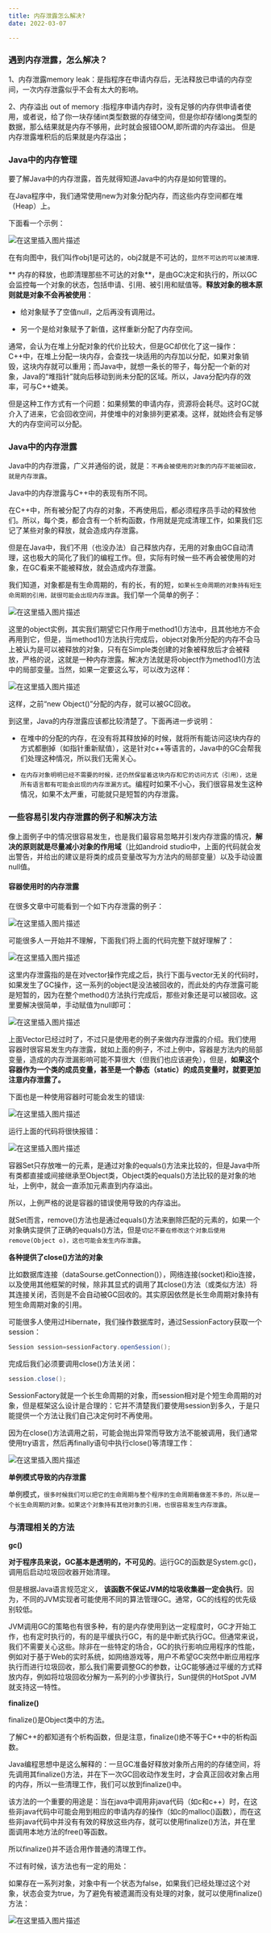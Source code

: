 ```yaml
---
title: 内存泄露怎么解决?
date: 2022-03-07

---
```


### 遇到内存泄露，怎么解决？

1、内存泄露memory leak：是指程序在申请内存后，无法释放已申请的内存空间，一次内存泄露似乎不会有太大的影响。

2、内存溢出 out of memory :指程序申请内存时，没有足够的内存供申请者使用，或者说，给了你一块存储int类型数据的存储空间，但是你却存储long类型的数据，那么结果就是内存不够用，此时就会报错OOM,即所谓的内存溢出。 但是内存泄露堆积后的后果就是内存溢出；

### Java中的内存管理

要了解Java中的内存泄露，首先就得知道Java中的内存是如何管理的。

在Java程序中，我们通常使用new为对象分配内存，而这些内存空间都在堆（Heap）上。

下面看一个示例：

![在这里插入图片描述](https://img-blog.csdnimg.cn/fb126d9c618e4bbd9c20bbf71ea4c34a.png?x-oss-process=image/watermark,type_d3F5LXplbmhlaQ,shadow_50,text_Q1NETiBAbGVlZGNvZGVKb2huMDE=,size_17,color_FFFFFF,t_70,g_se,x_16)

在有向图中，我们叫作obj1是可达的，obj2就是不可达的，`显然不可达的可以被清理`.

** 内存的释放，也即清理那些不可达的对象**，是由GC决定和执行的，所以GC会监控每一个对象的状态，包括申请、引用、被引用和赋值等。**释放对象的根本原则就是对象不会再被使用**：

* 给对象赋予了空值null，之后再没有调用过。

* 另一个是给对象赋予了新值，这样重新分配了内存空间。

通常，会认为在堆上分配对象的代价比较大，但是GC却优化了这一操作：C++中，在堆上分配一块内存，会查找一块适用的内存加以分配，如果对象销毁，这块内存就可以重用；而Java中，就想一条长的带子，每分配一个新的对象，Java的“堆指针”就向后移动到尚未分配的区域。所以，Java分配内存的效率，可与C++媲美。

但是这种工作方式有一个问题：如果频繁的申请内存，资源将会耗尽。这时GC就介入了进来，它会回收空间，并使堆中的对象排列更紧凑。这样，就始终会有足够大的内存空间可以分配。

### Java中的内存泄露

Java中的内存泄露，广义并通俗的说，就是：`不再会被使用的对象的内存不能被回收，就是内存泄露`。

Java中的内存泄露与C++中的表现有所不同。

在C++中，所有被分配了内存的对象，不再使用后，都必须程序员手动的释放他们。所以，每个类，都会含有一个析构函数，作用就是完成清理工作，如果我们忘记了某些对象的释放，就会造成内存泄露。

但是在Java中，我们不用（也没办法）自己释放内存，无用的对象由GC自动清理，这也极大的简化了我们的编程工作。但，实际有时候一些不再会被使用的对象，在GC看来不能被释放，就会造成内存泄露。

我们知道，对象都是有生命周期的，有的长，有的短，`如果长生命周期的对象持有短生命周期的引用，就很可能会出现内存泄露`。我们举一个简单的例子：

![在这里插入图片描述](https://img-blog.csdnimg.cn/1616be36f3204c848df3019097387860.png?x-oss-process=image/watermark,type_d3F5LXplbmhlaQ,shadow_50,text_Q1NETiBAbGVlZGNvZGVKb2huMDE=,size_16,color_FFFFFF,t_70,g_se,x_16)

这里的object实例，其实我们期望它只作用于method1()方法中，且其他地方不会再用到它，但是，当method1()方法执行完成后，object对象所分配的内存不会马上被认为是可以被释放的对象，只有在Simple类创建的对象被释放后才会被释放，严格的说，这就是一种内存泄露。解决方法就是将object作为method1()方法中的局部变量。当然，如果一定要这么写，可以改为这样：

![在这里插入图片描述](https://img-blog.csdnimg.cn/4a4e9ef4a0ce482fb691415bec62c4a4.png?x-oss-process=image/watermark,type_d3F5LXplbmhlaQ,shadow_50,text_Q1NETiBAbGVlZGNvZGVKb2huMDE=,size_16,color_FFFFFF,t_70,g_se,x_16)

这样，之前“new Object()”分配的内存，就可以被GC回收。

到这里，Java的内存泄露应该都比较清楚了。下面再进一步说明：

* 在堆中的分配的内存，在没有将其释放掉的时候，就将所有能访问这块内存的方式都删掉（如指针重新赋值），这是针对c++等语言的，Java中的GC会帮我们处理这种情况，所以我们无需关心。

* `在内存对象明明已经不需要的时候，还仍然保留着这块内存和它的访问方式（引用），这是所有语言都有可能会出现的内存泄漏方式`。编程时如果不小心，我们很容易发生这种情况，如果不太严重，可能就只是短暂的内存泄露。

### 一些容易引发内存泄露的例子和解决方法

像上面例子中的情况很容易发生，也是我们最容易忽略并引发内存泄露的情况，**解决的原则就是尽量减小对象的作用域**（比如android studio中，上面的代码就会发出警告，并给出的建议是将类的成员变量改写为方法内的局部变量）以及手动设置null值。

#### 容器使用时的内存泄露

在很多文章中可能看到一个如下内存泄露的例子：

![在这里插入图片描述](https://img-blog.csdnimg.cn/85afbabc4d844af3a99330e9aae5fd99.png?x-oss-process=image/watermark,type_d3F5LXplbmhlaQ,shadow_50,text_Q1NETiBAbGVlZGNvZGVKb2huMDE=,size_17,color_FFFFFF,t_70,g_se,x_16)

可能很多人一开始并不理解，下面我们将上面的代码完整下就好理解了：

![在这里插入图片描述](https://img-blog.csdnimg.cn/e2e8b74439304c1985f6f6cb11373447.png?x-oss-process=image/watermark,type_d3F5LXplbmhlaQ,shadow_50,text_Q1NETiBAbGVlZGNvZGVKb2huMDE=,size_16,color_FFFFFF,t_70,g_se,x_16)

这里内存泄露指的是在对vector操作完成之后，执行下面与vector无关的代码时，如果发生了GC操作，这一系列的object是没法被回收的，而此处的内存泄露可能是短暂的，因为在整个method()方法执行完成后，那些对象还是可以被回收。这里要解决很简单，手动赋值为null即可：

![在这里插入图片描述](https://img-blog.csdnimg.cn/cfb7553bcfbc4dfebf40f5927df673cd.png?x-oss-process=image/watermark,type_d3F5LXplbmhlaQ,shadow_50,text_Q1NETiBAbGVlZGNvZGVKb2huMDE=,size_13,color_FFFFFF,t_70,g_se,x_16)

上面Vector已经过时了，不过只是使用老的例子来做内存泄露的介绍。我们使用容器时很容易发生内存泄露，就如上面的例子，不过上例中，容器是方法内的局部变量，造成的内存泄漏影响可能不算很大（但我们也应该避免），但是，**如果这个容器作为一个类的成员变量，甚至是一个静态（static）的成员变量时，就要更加注意内存泄露了。**

下面也是一种使用容器时可能会发生的错误:

![在这里插入图片描述](https://img-blog.csdnimg.cn/e1ef9ba1e2df4440b6fdf04aba804239.png?x-oss-process=image/watermark,type_d3F5LXplbmhlaQ,shadow_50,text_Q1NETiBAbGVlZGNvZGVKb2huMDE=,size_20,color_FFFFFF,t_70,g_se,x_16)

运行上面的代码将很快报错：

![在这里插入图片描述](https://img-blog.csdnimg.cn/c040b132d1ee4ee991b38597d8b28706.png)

容器Set只存放唯一的元素，是通过对象的equals()方法来比较的，但是Java中所有类都直接或间接继承至Object类，Object类的equals()方法比较的是对象的地址，上例中，就会一直添加元素直到内存溢出。

所以，上例严格的说是容器的错误使用导致的内存溢出。

就Set而言，remove()方法也是通过equals()方法来删除匹配的元素的，如果一个对象确实提供了正确的equals()方法，但是`切记不要在修改这个对象后使用remove(Object o)，这也可能会发生内存泄露`。

**各种提供了close()方法的对象**

比如数据库连接（dataSourse.getConnection()），网络连接(socket)和io连接，以及使用其他框架的时候，除非其显式的调用了其close()方法（或类似方法）将其连接关闭，否则是不会自动被GC回收的。其实原因依然是长生命周期对象持有短生命周期对象的引用。

可能很多人使用过Hibernate，我们操作数据库时，通过SessionFactory获取一个session：

```java
Session session=sessionFactory.openSession();
```
完成后我们必须要调用close()方法关闭：

```java
session.close();
```

SessionFactory就是一个长生命周期的对象，而session相对是个短生命周期的对象，但是框架这么设计是合理的：它并不清楚我们要使用session到多久，于是只能提供一个方法让我们自己决定何时不再使用。

因为在close()方法调用之前，可能会抛出异常而导致方法不能被调用，我们通常使用try语言，然后再finally语句中执行close()等清理工作：

![在这里插入图片描述](https://img-blog.csdnimg.cn/db9466f8d72747bfafc65a4ba459d582.png?x-oss-process=image/watermark,type_d3F5LXplbmhlaQ,shadow_50,text_Q1NETiBAbGVlZGNvZGVKb2huMDE=,size_17,color_FFFFFF,t_70,g_se,x_16)

**单例模式导致的内存泄露**

单例模式，`很多时候我们可以把它的生命周期与整个程序的生命周期看做差不多的，所以是一个长生命周期的对象。如果这个对象持有其他对象的引用，也很容易发生内存泄露`。

### 与清理相关的方法

**gc()**

**对于程序员来说，GC基本是透明的，不可见的**。运行GC的函数是System.gc()，调用后启动垃圾回收器开始清理。

但是根据Java语言规范定义， **该函数不保证JVM的垃圾收集器一定会执行**。因为，不同的JVM实现者可能使用不同的算法管理GC。通常，GC的线程的优先级别较低。

JVM调用GC的策略也有很多种，有的是内存使用到达一定程度时，GC才开始工作，也有定时执行的，有的是平缓执行GC，有的是中断式执行GC。但通常来说，我们不需要关心这些。除非在一些特定的场合，GC的执行影响应用程序的性能，例如对于基于Web的实时系统，如网络游戏等，用户不希望GC突然中断应用程序执行而进行垃圾回收，那么我们需要调整GC的参数，让GC能够通过平缓的方式释放内存，例如将垃圾回收分解为一系列的小步骤执行，Sun提供的HotSpot JVM就支持这一特性。

**finalize()**

finalize()是Object类中的方法。

了解C++的都知道有个析构函数，但是注意，finalize()绝不等于C++中的析构函数。

Java编程思想中是这么解释的：一旦GC准备好释放对象所占用的的存储空间，将先调用其finalize()方法，并在下一次GC回收动作发生时，才会真正回收对象占用的内存，所以一些清理工作，我们可以放到finalize()中。

该方法的一个重要的用途是：当在java中调用非java代码（如c和c++）时，在这些非java代码中可能会用到相应的申请内存的操作（如c的malloc()函数），而在这些非java代码中并没有有效的释放这些内存，就可以使用finalize()方法，并在里面调用本地方法的free()等函数。

所以finalize()并不适合用作普通的清理工作。

不过有时候，该方法也有一定的用处：

如果存在一系列对象，对象中有一个状态为false，如果我们已经处理过这个对象，状态会变为true，为了避免有被遗漏而没有处理的对象，就可以使用finalize()方法：

![在这里插入图片描述](https://img-blog.csdnimg.cn/10a2fb0363f74382a1f8b8d2a159290d.png?x-oss-process=image/watermark,type_d3F5LXplbmhlaQ,shadow_50,text_Q1NETiBAbGVlZGNvZGVKb2huMDE=,size_19,color_FFFFFF,t_70,g_se,x_16)


